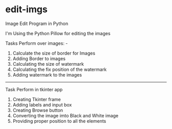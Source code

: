 # edit-imgs
Image Edit Program in Python 

I'm Using the Python Pillow for editing the images

Tasks Perform over images: - 
1) Calculate the size of border for Images
2) Adding Border to images
3) Calculating the size of watermark
4) Calculating the fix position of the watermark
5) Adding watermark to the images

--------------------------
Task Perform in tkinter app
1) Creating Tkinter frame 
2) Adding labels and input box
3) Creating Browse button
4) Converting the image imto Black and White image
5) Providing proper position to all the elements

